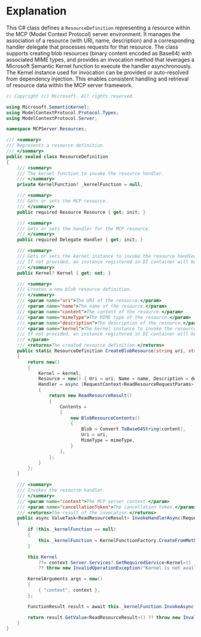 # Explanation
This C# class defines a `ResourceDefinition` representing a resource within the MCP (Model Context Protocol) server environment. It manages the association of a resource (with URI, name, description) and a corresponding handler delegate that processes requests for that resource. The class supports creating blob resources (binary content encoded as Base64) with associated MIME types, and provides an invocation method that leverages a Microsoft Semantic Kernel function to execute the handler asynchronously. The Kernel instance used for invocation can be provided or auto-resolved from dependency injection. This enables consistent handling and retrieval of resource data within the MCP server framework.

```csharp
// Copyright (c) Microsoft. All rights reserved.

using Microsoft.SemanticKernel;
using ModelContextProtocol.Protocol.Types;
using ModelContextProtocol.Server;

namespace MCPServer.Resources;

/// <summary>
/// Represents a resource definition.
/// </summary>
public sealed class ResourceDefinition
{
    /// <summary>
    /// The kernel function to invoke the resource handler.
    /// </summary>
    private KernelFunction? _kernelFunction = null;

    /// <summary>
    /// Gets or sets the MCP resource.
    /// </summary>
    public required Resource Resource { get; init; }

    /// <summary>
    /// Gets or sets the handler for the MCP resource.
    /// </summary>
    public required Delegate Handler { get; init; }

    /// <summary>
    /// Gets or sets the kernel instance to invoke the resource handler.
    /// If not provided, an instance registered in DI container will be used.
    /// </summary>
    public Kernel? Kernel { get; set; }

    /// <summary>
    /// Creates a new blob resource definition.
    /// </summary>
    /// <param name="uri">The URI of the resource.</param>
    /// <param name="name">The name of the resource.</param>
    /// <param name="content">The content of the resource.</param>
    /// <param name="mimeType">The MIME type of the resource.</param>
    /// <param name="description">The description of the resource.</param>
    /// <param name="kernel">The kernel instance to invoke the resource handler.
    /// If not provided, an instance registered in DI container will be used.
    /// </param>
    /// <returns>The created resource definition.</returns>
    public static ResourceDefinition CreateBlobResource(string uri, string name, byte[] content, string mimeType, string? description = null, Kernel? kernel = null)
    {
        return new()
        {
            Kernel = kernel,
            Resource = new() { Uri = uri, Name = name, Description = description },
            Handler = async (RequestContext<ReadResourceRequestParams> context, CancellationToken cancellationToken) =>
            {
                return new ReadResourceResult()
                {
                    Contents =
                    [
                        new BlobResourceContents()
                        {
                            Blob = Convert.ToBase64String(content),
                            Uri = uri,
                            MimeType = mimeType,
                        }
                    ],
                };
            }
        };
    }

    /// <summary>
    /// Invokes the resource handler.
    /// </summary>
    /// <param name="context">The MCP server context.</param>
    /// <param name="cancellationToken">The cancellation token.</param>
    /// <returns>The result of the invocation.</returns>
    public async ValueTask<ReadResourceResult> InvokeHandlerAsync(RequestContext<ReadResourceRequestParams> context, CancellationToken cancellationToken)
    {
        if (this._kernelFunction == null)
        {
            this._kernelFunction = KernelFunctionFactory.CreateFromMethod(this.Handler);
        }

        this.Kernel
            ??= context.Server.Services?.GetRequiredService<Kernel>()
            ?? throw new InvalidOperationException("Kernel is not available.");

        KernelArguments args = new()
        {
            { "context", context },
        };

        FunctionResult result = await this._kernelFunction.InvokeAsync(kernel: this.Kernel, arguments: args, cancellationToken: cancellationToken);

        return result.GetValue<ReadResourceResult>() ?? throw new InvalidOperationException("The handler did not return a valid result.");
    }
}
```
